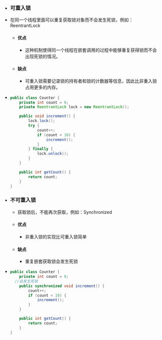 - ### 可重入锁
- 在同一个线程里面可以重复获取锁对象而不会发生死锁，例如：ReentrantLock
	- #### 优点
		- 这种机制使得同一个线程在嵌套调用的过程中能够重复获得锁而不会出现死锁的情况。
	- #### 缺点
		- 可重入锁需要记录锁的持有者和锁的计数器等信息，因此比非重入锁占用更多的内存。
- ```java
  public class Counter {
      private int count = 0;
      private ReentrantLock lock = new ReentrantLock();
  
      public void increment() {
          lock.lock();
          try {
              count++;
              if (count < 10) {
                  increment();
              }
          } finally {
              lock.unlock();
          }
      }
  
      public int getCount() {
          return count;
      }
  }
  
  ```
- ### 不可重入锁
	- 获取锁后，不能再次获取，例如：Synchronized
	- #### 优点
		- 非重入锁的实现比可重入锁简单
	- #### 缺点
		- 重复嵌套获取锁会发生死锁
- ```java
  public class Counter {
      private int count = 0;
  	//会发生死锁
      public synchronized void increment() {
          count++;
          if (count < 10) {
              increment();
          }
      }
  
      public int getCount() {
          return count;
      }
  }
  
  ```